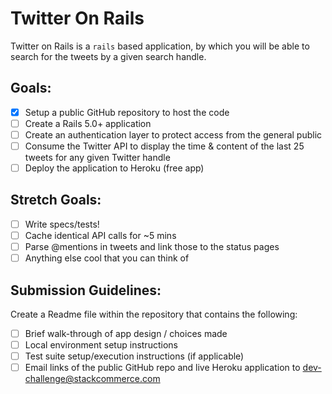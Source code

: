 Twitter On Rails
================
Twitter on Rails is a `rails` based application, by which
you will be able to search for the tweets by a given search handle.

Goals:
------
- [x] Setup a public GitHub repository to host the code
- [ ] Create a Rails 5.0+ application
- [ ] Create an authentication layer to protect access from the general public
- [ ] Consume the Twitter API to display the time & content of the last 25 tweets for any given Twitter handle
- [ ] Deploy the application to Heroku (free app)

Stretch Goals:
--------------
- [ ] Write specs/tests!
- [ ] Cache identical API calls for ~5 mins
- [ ] Parse @mentions in tweets and link those to the status pages
- [ ] Anything else cool that you can think of

Submission Guidelines:
----------------------
Create a Readme file within the repository that contains the following:
- [ ] Brief walk-through of app design / choices made
- [ ] Local environment setup instructions
- [ ] Test suite setup/execution instructions (if applicable)
- [ ] Email links of the public GitHub repo and live Heroku application to dev-challenge@stackcommerce.com
